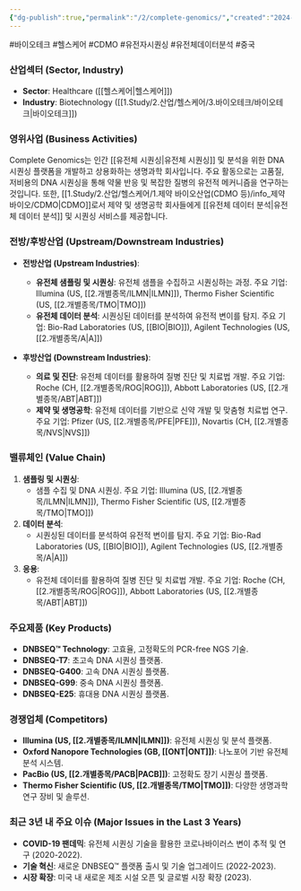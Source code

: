 ```yaml
---
{"dg-publish":true,"permalink":"/2/complete-genomics/","created":"2024-09-11T10:53:19.016+09:00","updated":"2025-06-03T20:05:58.356+09:00"}
---
```


#바이오테크 #헬스케어 #CDMO #유전자시퀀싱 #유전체데이터분석 #중국 

### 산업섹터 (Sector, Industry)

- **Sector**: Healthcare ([[헬스케어\|헬스케어]])
- **Industry**: Biotechnology ([[1.Study/2.산업/헬스케어/3.바이오테크/바이오테크\|바이오테크]])

### 영위사업 (Business Activities)

Complete Genomics는 인간 [[유전체 시퀀싱\|유전체 시퀀싱]] 및 분석을 위한 DNA 시퀀싱 플랫폼을 개발하고 상용화하는 생명과학 회사입니다. 주요 활동으로는 고품질, 저비용의 DNA 시퀀싱을 통해 약물 반응 및 복잡한 질병의 유전적 메커니즘을 연구하는 것입니다. 또한, [[1.Study/2.산업/헬스케어/1.제약 바이오산업(CDMO 등)/info_제약 바이오/CDMO\|CDMO]]로서 제약 및 생명공학 회사들에게 [[유전체 데이터 분석\|유전체 데이터 분석]] 및 시퀀싱 서비스를 제공합니다.

### 전방/후방산업 (Upstream/Downstream Industries)

- **전방산업 (Upstream Industries)**:
    
    - **유전체 샘플링 및 시퀀싱**: 유전체 샘플을 수집하고 시퀀싱하는 과정. 주요 기업: Illumina (US, [[2.개별종목/ILMN\|ILMN]]), Thermo Fisher Scientific (US, [[2.개별종목/TMO\|TMO]])
    - **유전체 데이터 분석**: 시퀀싱된 데이터를 분석하여 유전적 변이를 탐지. 주요 기업: Bio-Rad Laboratories (US, [[BIO\|BIO]]), Agilent Technologies (US, [[2.개별종목/A\|A]])

- **후방산업 (Downstream Industries)**:
    
    - **의료 및 진단**: 유전체 데이터를 활용하여 질병 진단 및 치료법 개발. 주요 기업: Roche (CH, [[2.개별종목/ROG\|ROG]]), Abbott Laboratories (US, [[2.개별종목/ABT\|ABT]])
    - **제약 및 생명공학**: 유전체 데이터를 기반으로 신약 개발 및 맞춤형 치료법 연구. 주요 기업: Pfizer (US, [[2.개별종목/PFE\|PFE]]), Novartis (CH, [[2.개별종목/NVS\|NVS]])

### 밸류체인 (Value Chain)

1. **샘플링 및 시퀀싱**:
    - 샘플 수집 및 DNA 시퀀싱. 주요 기업: Illumina (US, [[2.개별종목/ILMN\|ILMN]]), Thermo Fisher Scientific (US, [[2.개별종목/TMO\|TMO]])
2. **데이터 분석**:
    - 시퀀싱된 데이터를 분석하여 유전적 변이를 탐지. 주요 기업: Bio-Rad Laboratories (US, [[BIO\|BIO]]), Agilent Technologies (US, [[2.개별종목/A\|A]])
3. **응용**:
    - 유전체 데이터를 활용하여 질병 진단 및 치료법 개발. 주요 기업: Roche (CH, [[2.개별종목/ROG\|ROG]]), Abbott Laboratories (US, [[2.개별종목/ABT\|ABT]])

### 주요제품 (Key Products)

- **DNBSEQ™ Technology**: 고효율, 고정확도의 PCR-free NGS 기술.
- **DNBSEQ-T7**: 초고속 DNA 시퀀싱 플랫폼.
- **DNBSEQ-G400**: 고속 DNA 시퀀싱 플랫폼.
- **DNBSEQ-G99**: 중속 DNA 시퀀싱 플랫폼.
- **DNBSEQ-E25**: 휴대용 DNA 시퀀싱 플랫폼.

### 경쟁업체 (Competitors)

- **Illumina (US, [[2.개별종목/ILMN\|ILMN]])**: 유전체 시퀀싱 및 분석 플랫폼.
- **Oxford Nanopore Technologies (GB, [[ONT\|ONT]])**: 나노포어 기반 유전체 분석 시스템.
- **PacBio (US, [[2.개별종목/PACB\|PACB]])**: 고정확도 장기 시퀀싱 플랫폼.
- **Thermo Fisher Scientific (US, [[2.개별종목/TMO\|TMO]])**: 다양한 생명과학 연구 장비 및 솔루션.

### 최근 3년 내 주요 이슈 (Major Issues in the Last 3 Years)

- **COVID-19 팬데믹**: 유전체 시퀀싱 기술을 활용한 코로나바이러스 변이 추적 및 연구 (2020-2022).
- **기술 혁신**: 새로운 DNBSEQ™ 플랫폼 출시 및 기술 업그레이드 (2022-2023).
- **시장 확장**: 미국 내 새로운 제조 시설 오픈 및 글로벌 시장 확장 (2023).